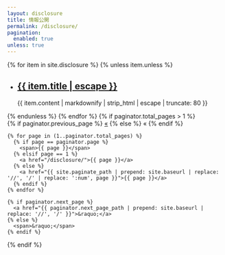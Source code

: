 ```yaml
---
layout: disclosure
title: 情報公開
permalink: /disclosure/
pagination: 
  enabled: true
unless: true
---
```

<section>
  {% for item in site.disclosure %}
  {% unless item.unless %}
  <ul class="list">
    <li>
      <h2>
        <a class="link" href="{{ item.url | relative_url }}">{{ item.title | escape }}</a>
      </h2>
      <p class="meta">
        {{ item.content | markdownify | strip_html | escape | truncate: 80 }}
      </p>
    </li>
  </ul>
  {% endunless %}
  {% endfor %}
  {% if paginator.total_pages > 1 %}
  <div class="pagination">
    {% if paginator.previous_page %}
      <a href="{{ paginator.previous_page_path | prepend: site.baseurl | replace: '//', '/' }}">&laquo;</a>
    {% else %}
      <span>&laquo;</span>
    {% endif %}
    
    {% for page in (1..paginator.total_pages) %}
      {% if page == paginator.page %}
        <span>{{ page }}</span>
      {% elsif page == 1 %}
        <a href="/disclosure/">{{ page }}</a>
      {% else %}
        <a href="{{ site.paginate_path | prepend: site.baseurl | replace: '//', '/' | replace: ':num', page }}">{{ page }}</a>
      {% endif %}
    {% endfor %}
      
    {% if paginator.next_page %}
      <a href="{{ paginator.next_page_path | prepend: site.baseurl | replace: '//', '/' }}">&raquo;</a>
    {% else %}
      <span>&raquo;</span>
    {% endif %}
  </div>
  {% endif %}
</section>

